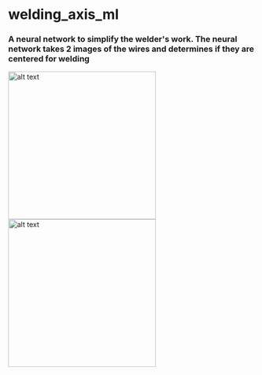 # welding_axis_ml
### A neural network to simplify the welder's work. The neural network takes 2 images of the wires and determines if they are centered for welding
<img src="(https://github.com/nnocturnnn/welding_axis_ml/blob/master/tf_sw/image.jpg" alt="alt text" width="300px" height="300px">
<img src="https://github.com/nnocturnnn/welding_axis_ml/blob/master/tf_sw/image2.jpg" alt="alt text" width="300px" height="300px">
